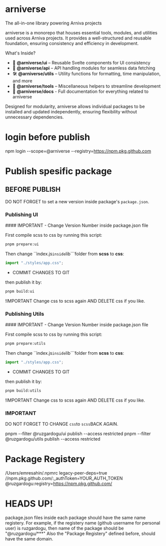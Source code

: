# arniverse

The all-in-one library powering Arniva projects

arniverse is a monorepo that houses essential tools, modules, and utilities used across Arniva projects. It provides a well-structured and reusable foundation, ensuring consistency and efficiency in development.

What's Inside?

- 🚀 **@arniverse/ui** – Reusable Svelte components for UI consistency
- 🔗 **@arniverse/api** – API handling modules for seamless data fetching
- 🛠 **@arniverse/utils** – Utility functions for formatting, time manipulation, and more
- 🎯 **@arniverse/tools** – Miscellaneous helpers to streamline development
- 📖 **@arniverse/docs** - Full documentation for everything related to arniverse

Designed for modularity, arniverse allows individual packages to be installed and updated independently, ensuring flexibility without unnecessary dependencies.

# login before publish

npm login --scope=@arniverse --registry=https://npm.pkg.github.com

# Publish spesific package

## BEFORE PUBLISH

DO NOT FORGET to set a new version inside package's `package.json`.

### Publishing UI

#### IMPORTANT - Change Version Number inside package.json file

First compile scss to css by running this script:

```bash
pnpm prepare:ui
```

Then change ``ìndex.js`inside`lib```folder from **scss** to **css**:

```javascript
import "./styles/app.css";
```

- COMMIT CHANGES TO GIT

then publish it by:

```bash
pnpm build:ui
```

!IMPORTANT Change css to scss again
AND DELETE css if you like.

### Publishing Utils

#### IMPORTANT - Change Version Number inside package.json file

First compile scss to css by running this script:

```bash
pnpm prepare:utils
```

Then change ``ìndex.js`inside`lib```folder from **scss** to **css**:

```javascript
import "./styles/app.css";
```
- COMMIT CHANGES TO GIT

then publish it by:

```bash
pnpm build:utils
```

!IMPORTANT Change css to scss again
AND DELETE css if you like.

### IMPORTANT

DO NOT FORGET TO CHANGE `css`to `scss`BACK AGAIN.

pnpm --filter @ruzgardogu/ui publish --access restricted
pnpm --filter @ruzgardogu/utils publish --access restricted

# Package Registery

/Users/emresahin/.npmrc
legacy-peer-deps=true
//npm.pkg.github.com/:\_authToken=YOUR_AUTH_TOKEN
@ruzgardogu:registry=https://npm.pkg.github.com/

# HEADS UP!

package.json files inside each package should have the same name registery.
For example, if the registery name (github username for personal user) is ruzgardogu, then name of the package should be "@ruzgardogu/\*\*\*"
Also the "Package Registery" defined before, should have the same domain.
